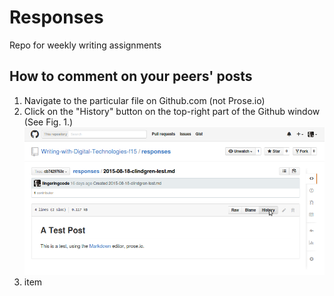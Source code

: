 # Responses
Repo for weekly writing assignments

## How to comment on your peers' posts

1. Navigate to the particular file on Github.com (not Prose.io)
2. Click on the "History" button on the top-right part of the Github window (See Fig. 1.)
![Click file "History" button](/images/Selection_065.png)
3. item




